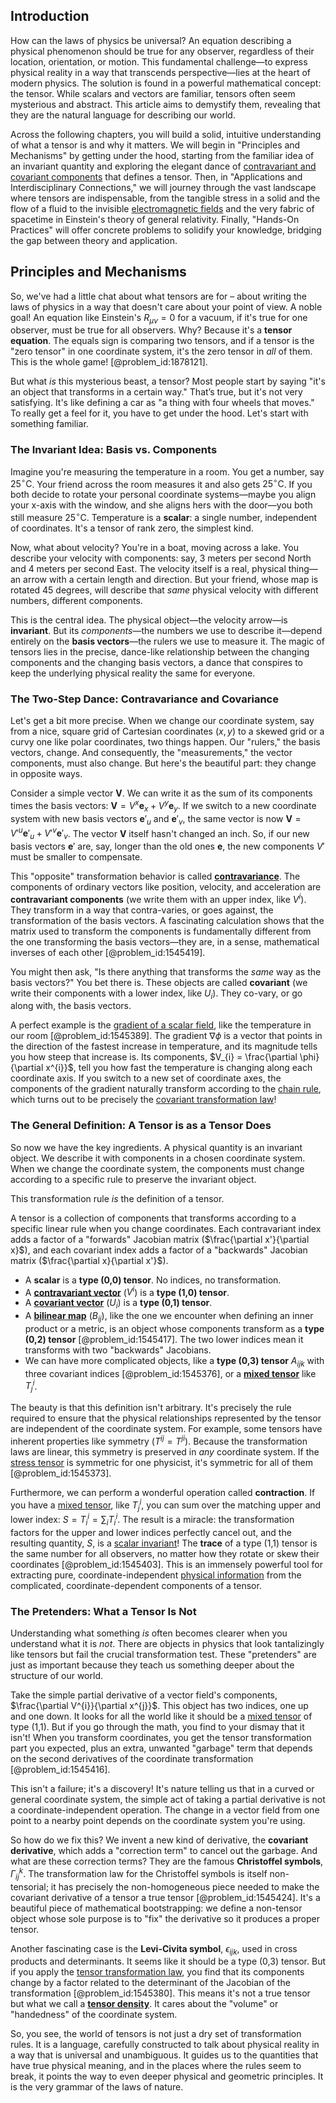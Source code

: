 ## Introduction
How can the laws of physics be universal? An equation describing a physical phenomenon should be true for any observer, regardless of their location, orientation, or motion. This fundamental challenge—to express physical reality in a way that transcends perspective—lies at the heart of modern physics. The solution is found in a powerful mathematical concept: the tensor. While scalars and vectors are familiar, tensors often seem mysterious and abstract. This article aims to demystify them, revealing that they are the natural language for describing our world.

Across the following chapters, you will build a solid, intuitive understanding of what a tensor is and why it matters. We will begin in "Principles and Mechanisms" by getting under the hood, starting from the familiar idea of an invariant quantity and exploring the elegant dance of [contravariant and covariant components](@article_id:268234) that defines a tensor. Then, in "Applications and Interdisciplinary Connections," we will journey through the vast landscape where tensors are indispensable, from the tangible stress in a solid and the flow of a fluid to the invisible [electromagnetic fields](@article_id:272372) and the very fabric of spacetime in Einstein's theory of general relativity. Finally, "Hands-On Practices" will offer concrete problems to solidify your knowledge, bridging the gap between theory and application.

## Principles and Mechanisms

So, we've had a little chat about what tensors are for – about writing the laws of physics in a way that doesn't care about your point of view. A noble goal! An equation like Einstein's $R_{\mu\nu}=0$ for a vacuum, if it's true for one observer, must be true for all observers. Why? Because it's a **tensor equation**. The equals sign is comparing two tensors, and if a tensor is the "zero tensor" in one coordinate system, it's the zero tensor in *all* of them. This is the whole game! [@problem_id:1878121].

But what *is* this mysterious beast, a tensor? Most people start by saying "it's an object that transforms in a certain way." That’s true, but it's not very satisfying. It's like defining a car as "a thing with four wheels that moves." To really get a feel for it, you have to get under the hood. Let's start with something familiar.

### The Invariant Idea: Basis vs. Components

Imagine you're measuring the temperature in a room. You get a number, say $25^{\circ}\text{C}$. Your friend across the room measures it and also gets $25^{\circ}\text{C}$. If you both decide to rotate your personal coordinate systems—maybe you align your x-axis with the window, and she aligns hers with the door—you both still measure $25^{\circ}\text{C}$. Temperature is a **scalar**: a single number, independent of coordinates. It's a tensor of rank zero, the simplest kind.

Now, what about velocity? You're in a boat, moving across a lake. You describe your velocity with components: say, 3 meters per second North and 4 meters per second East. The velocity itself is a real, physical thing—an arrow with a certain length and direction. But your friend, whose map is rotated 45 degrees, will describe that *same* physical velocity with different numbers, different components.

This is the central idea. The physical object—the velocity arrow—is **invariant**. But its *components*—the numbers we use to describe it—depend entirely on the **basis vectors**—the rulers we use to measure it. The magic of tensors lies in the precise, dance-like relationship between the changing components and the changing basis vectors, a dance that conspires to keep the underlying physical reality the same for everyone.

### The Two-Step Dance: Contravariance and Covariance

Let's get a bit more precise. When we change our coordinate system, say from a nice, square grid of Cartesian coordinates $(x,y)$ to a skewed grid or a curvy one like polar coordinates, two things happen. Our "rulers," the basis vectors, change. And consequently, the "measurements," the vector components, must also change. But here's the beautiful part: they change in opposite ways.

Consider a simple vector $\mathbf{V}$. We can write it as the sum of its components times the basis vectors: $\mathbf{V} = V^{x} \mathbf{e}_{x} + V^{y} \mathbf{e}_{y}$. If we switch to a new coordinate system with new basis vectors $\mathbf{e}'_{u}$ and $\mathbf{e}'_{v}$, the same vector is now $\mathbf{V} = V'^{u} \mathbf{e}'_{u} + V'^{v} \mathbf{e}'_{v}$. The vector $\mathbf{V}$ itself hasn't changed an inch. So, if our new basis vectors $\mathbf{e}'$ are, say, longer than the old ones $\mathbf{e}$, the new components $V'$ must be smaller to compensate.

This "opposite" transformation behavior is called **[contravariance](@article_id:191796)**. The components of ordinary vectors like position, velocity, and acceleration are **contravariant components** (we write them with an upper index, like $V^{i}$). They transform in a way that contra-varies, or goes against, the transformation of the basis vectors. A fascinating calculation shows that the matrix used to transform the components is fundamentally different from the one transforming the basis vectors—they are, in a sense, mathematical inverses of each other [@problem_id:1545419].

You might then ask, "Is there anything that transforms the *same* way as the basis vectors?" You bet there is. These objects are called **covariant** (we write their components with a lower index, like $U_{i}$). They co-vary, or go along with, the basis vectors.

A perfect example is the [gradient of a scalar field](@article_id:270271), like the temperature in our room [@problem_id:1545389]. The gradient $\nabla\phi$ is a vector that points in the direction of the fastest increase in temperature, and its magnitude tells you how steep that increase is. Its components, $V_{i} = \frac{\partial \phi}{\partial x^{i}}$, tell you how fast the temperature is changing along each coordinate axis. If you switch to a new set of coordinate axes, the components of the gradient naturally transform according to the [chain rule](@article_id:146928), which turns out to be precisely the [covariant transformation law](@article_id:203257)!

### The General Definition: A Tensor is as a Tensor Does

So now we have the key ingredients. A physical quantity is an invariant object. We describe it with components in a chosen coordinate system. When we change the coordinate system, the components must change according to a specific rule to preserve the invariant object.

This transformation rule *is* the definition of a tensor.

A tensor is a collection of components that transforms according to a specific linear rule when you change coordinates. Each contravariant index adds a factor of a "forwards" Jacobian matrix ($\frac{\partial x'}{\partial x}$), and each covariant index adds a factor of a "backwards" Jacobian matrix ($\frac{\partial x}{\partial x'}$).

-   A **scalar** is a **type (0,0) tensor**. No indices, no transformation.
-   A **[contravariant vector](@article_id:268053)** ($V^{i}$) is a **type (1,0) tensor**.
-   A **[covariant vector](@article_id:275354)** ($U_{i}$) is a **type (0,1) tensor**.
-   A **[bilinear map](@article_id:150430)** ($B_{ij}$), like the one we encounter when defining an inner product or a metric, is an object whose components transform as a **type (0,2) tensor** [@problem_id:1545417]. The two lower indices mean it transforms with two "backwards" Jacobians.
-   We can have more complicated objects, like a **type (0,3) tensor** $A_{ijk}$ with three covariant indices [@problem_id:1545376], or a **[mixed tensor](@article_id:181585)** like $T^{i}_{j}$.

The beauty is that this definition isn't arbitrary. It's precisely the rule required to ensure that the physical relationships represented by the tensor are independent of the coordinate system. For example, some tensors have inherent properties like symmetry ($T^{ij}=T^{ji}$). Because the transformation laws are linear, this symmetry is preserved in *any* coordinate system. If the [stress tensor](@article_id:148479) is symmetric for one physicist, it's symmetric for all of them [@problem_id:1545373].

Furthermore, we can perform a wonderful operation called **contraction**. If you have a [mixed tensor](@article_id:181585), like $T^{i}_{j}$, you can sum over the matching upper and lower index: $S = T^{i}_{i} = \sum_{i} T^{i}_{i}$. The result is a miracle: the transformation factors for the upper and lower indices perfectly cancel out, and the resulting quantity, $S$, is a [scalar invariant](@article_id:159112)! The **trace** of a type (1,1) tensor is the same number for all observers, no matter how they rotate or skew their coordinates [@problem_id:1545403]. This is an immensely powerful tool for extracting pure, coordinate-independent [physical information](@article_id:152062) from the complicated, coordinate-dependent components of a tensor.

### The Pretenders: What a Tensor Is Not

Understanding what something *is* often becomes clearer when you understand what it is *not*. There are objects in physics that look tantalizingly like tensors but fail the crucial transformation test. These "pretenders" are just as important because they teach us something deeper about the structure of our world.

Take the simple partial derivative of a vector field's components, $\frac{\partial V^{i}}{\partial x^{j}}$. This object has two indices, one up and one down. It looks for all the world like it should be a [mixed tensor](@article_id:181585) of type (1,1). But if you go through the math, you find to your dismay that it isn't! When you transform coordinates, you get the tensor transformation part you expected, plus an extra, unwanted "garbage" term that depends on the second derivatives of the coordinate transformation [@problem_id:1545416].

This isn't a failure; it's a discovery! It's nature telling us that in a curved or general coordinate system, the simple act of taking a partial derivative is not a coordinate-independent operation. The change in a vector field from one point to a nearby point depends on the coordinate system you're using.

So how do we fix this? We invent a new kind of derivative, the **covariant derivative**, which adds a "correction term" to cancel out the garbage. And what are these correction terms? They are the famous **Christoffel symbols**, $\Gamma^{k}_{ij}$. The transformation law for the Christoffel symbols is itself non-tensorial; it has precisely the non-homogeneous piece needed to make the covariant derivative of a tensor a true tensor [@problem_id:1545424]. It's a beautiful piece of mathematical bootstrapping: we define a non-tensor object whose sole purpose is to "fix" the derivative so it produces a proper tensor.

Another fascinating case is the **Levi-Civita symbol**, $\epsilon_{ijk}$, used in cross products and determinants. It seems like it should be a type (0,3) tensor. But if you apply the [tensor transformation law](@article_id:160017), you find that its components change by a factor related to the determinant of the Jacobian of the transformation [@problem_id:1545380]. This means it's not a true tensor but what we call a **[tensor density](@article_id:190700)**. It cares about the "volume" or "handedness" of the coordinate system.

So, you see, the world of tensors is not just a dry set of transformation rules. It is a language, carefully constructed to talk about physical reality in a way that is universal and unambiguous. It guides us to the quantities that have true physical meaning, and in the places where the rules seem to break, it points the way to even deeper physical and geometric principles. It is the very grammar of the laws of nature.